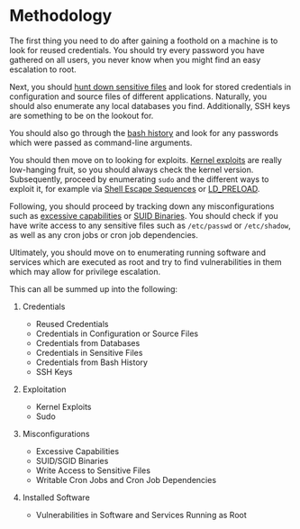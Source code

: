 # Methodology
The first thing you need to do after gaining a foothold on a machine is to look for reused credentials. You should try every password you have gathered on all users, you never know when you might find an easy escalation to root.

Next, you should [hunt down sensitive files](../../Enumeration/Linux/Hunting%20Down%20Sensitive%20Files.md) and look for stored credentials in configuration and source files of different applications. Naturally, you should also enumerate any local databases you find. Additionally, SSH keys are something to be on the lookout for.

You should also go through the [bash history](../../Enumeration/Linux/User%20Enumeration.md#get-history-of-commands-the-user-has-run) and look for any passwords which were passed as command-line arguments.

You should then move on to looking for exploits. [Kernel exploits](Kernel%20Exploits.md) are really low-hanging fruit, so you should always check the kernel version. Subsequently, proceed by enumerating `sudo` and the different ways to exploit it, for example via [Shell Escape Sequences](Sudo%20Shell%20Escape%20Sequences.md) or [LD_PRELOAD](Sudo%20Escalation%20via%20LD_PRELOAD.md). 

Following, you should proceed by tracking down any misconfigurations such as [excessive capabilities](Abusing%20Linux%20Capabilities.md) or [SUID Binaries](Abusing%20SUID%20&%20SGID%20Binaries.md). You should check if you have write access to any sensitive files such as `/etc/passwd` or `/etc/shadow`, as well as any cron jobs or cron job dependencies.

Ultimately, you should move on to enumerating running software and services which are executed as root and try to find vulnerabilities in them which may allow for privilege escalation.

This can all be summed up into the following:

1. Credentials
	- Reused Credentials
	- Credentials in Configuration or Source Files
	- Credentials from Databases
	- Credentials in Sensitive Files
	- Credentials from Bash History
	- SSH Keys

2. Exploitation
	- Kernel Exploits
	- Sudo

3. Misconfigurations
	- Excessive Capabilities
	- SUID/SGID Binaries
	- Write Access to Sensitive Files
	- Writable Cron Jobs and Cron Job Dependencies

4. Installed Software
	- Vulnerabilities in Software and Services Running as Root

